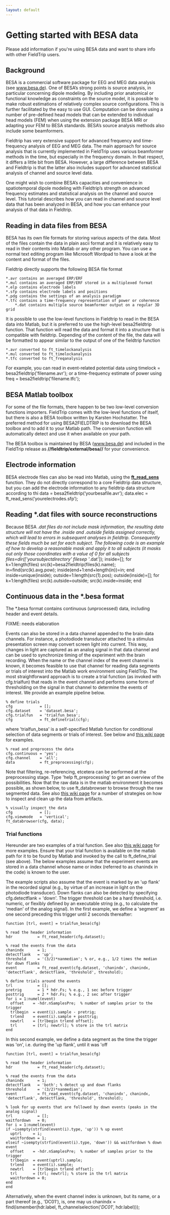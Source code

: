 ```yaml
---
layout: default
---
```


# Getting started with BESA data

Please add information if you're using BESA data and want to share info with other FieldTrip users.

## Background

BESA is a commercial software package for EEG and MEG data analysis (see www.besa.de). One of BESA’s strong points is source analysis, in particular concerning dipole modeling. By including prior anatomical or functional knowledge as constraints on the source model, it is possible to make robust estimations of relatively complex source configurations. This is further facilitated by the easy to use GUI. Computation can be done using a number of pre-defined head models that can be extended to individual head models (FEM) when using the extension package BESA MRI or adapting your FEM to BESA standards. BESA’s source analysis methods also include some beamformers.

Fieldtrip has very extensive support for advanced frequency and time-frequency analysis of EEG and MEG data. The main approach for source analysis that is currently implemented in FieldTrip uses various beamformer methods in the time, but especially in the frequency domain. In that respect, it differs a little bit from BESA. However, a large difference between BESA and Fieldtrip is that the latter also includes support for advanced statistical analysis of channel and source level data.

One might wish to combine BESA’s capacities and convenience in spatiotemporal dipole modeling with Fieldtrip’s strength on advanced frequency estimates and statistical analysis on the channel and source level. This tutorial describes how you can read in channel and source level data that has been analyzed in BESA, and how you can enhance your analysis of that data in Fieldtrip.

## Reading in data files from BESA


BESA has its own file formats for storing various aspects of the data. Most of the files contain the data in plain ascii format and it is relatively easy to read in their contents into Matlab or any other program. You can use a normal text editing program like Microsoft Wordpad to have a look at the content and format of the files.


Fieldtrip directly supports the following BESA file format

	*.avr contains an averaged ERP/ERF
	*.mul contains an averaged ERP/ERF stored in a multiplexed format
	*.elp contains electrode labels
	*.sfp contains electrode labels and positions
	*.pdg contains the settings of an analysis paradigm
	*.tfc contains a time-frequency representation of power or coherence
        *.dat contains multiple source beamformer output on a regular 3D grid


It is possible to use the low-level functions in Fieldtrip to read in the BESA data into Matlab, but it is preferred to use the high-level besa2fieldtrip function. That function will read the data and format it into a structure that is compatible with fieldtrip. Depending of the content of the file, the data will be formatted to appear similar to the output of one of the fieldtrip function

	*.avr converted to ft_timelockanalysis
	*.mul converted to ft_timelockanalysis
	*.tfc converted to ft_freqanalysis


For example, you can read in event-related potential data using
    timelock = besa2fieldtrip('filename.avr');
or a time-frequency estimate of power using
    freq = besa2fieldtrip('filename.tfc');


## BESA Matlab toolbox

For some of the file formats, there happen to be two low-level conversion functions importers. FieldTrip comes with the low-level functions of itself, but there is also a BESA toolbox written by Karsten Hochstatter. The preferred method for using BESA2FIELDTRIP is to download  the BESA toolbox and to add it to your Matlab path. The conversion function will automatically detect and use it when available on your path. 

The BESA toolbox is maintained by BESA (www.besa.de) and included in the FieldTrip release as **//fieldtrip/external/besa//** for your convenience. 

## Electrode information


BESA electrode files can also be read into Matlab, using the **[ft_read_sens](/reference/ft_read_sens)** function. They do not directly correspond to a core Fieldtrip data structure, but you can add the electrode information to any fieldtrip data structure according to thi
    data = besa2fieldtrip(‘yourbesafile.avr’);
    data.elec = ft_read_sens(‘yourelectrodes.sfp’);
    
## Reading *.dat files with source reconstructions

Because BESA *.dat files do not include mask information, the resulting data structure will not have the .inside and .outside fields assigned correctly, which will lead to errors in subsequent analyses in fieldtrip. Consequently these fields much be set for each subject. The following code is an example of how to develop a reasonable mask and apply it to all subjects (it masks out only those coordinates with a value of 0 for all subjects
    files=dir(['yoursubjectdirectory' filesep '*.dat']);
    inside=[];
    for k=1:length(files)
      src(k)=besa2fieldtrip(files(k).name);
      in=find(src(k).avg.pow);
      inside(end+1:end+length(in))=in;
    end
    inside=unique(inside);
    outside=1:length(src(1).pos);
    outside(inside)=[];
    for k=1:length(files)
      src(k).outside=outside;
      src(k).inside=inside;
    end

## Continuous data in the *.besa format

The *.besa format contains continuous (unprocessed) data, including header and event details. 

FIXME: needs elaboration

Events can also be stored in a data channel appended to the brain data channels. For instance, a photodiode transducer attached to a stimulus presentation screen may convert screen light into current. This way, changes in light are captured as an analog signal in that data channel and can be used to synchronize timing of the experiment with the brain recording. When the name or the channel index of the event channel is known, it becomes feasible to use that channel for reading data segments or trials of interest into the Matlab work environment using FieldTrip. The most straightforward approach is to create a trial function (as invoked with cfg.trialfun) that reads in the event channel and performs some form of thresholding on the signal in that channel to determine the events of interest. We provide an example pipeline below.  

    % define trials
    cfg            = [];
    cfg.dataset    = 'dataset.besa';
    cfg.trialfun   = 'trialfun_besa';
    cfg            = ft_definetrial(cfg);
    
where 'trialfun_besa' is a self-specified Matlab function for conditional selection of data segments or trials of interest. See below and [this wiki page](/example/making_your_own_trialfun_for_conditional_trial_definition) for examples.

    % read and preprocess the data
    cfg.continuous = 'yes';
    cfg.channel    = 'all';
    data           = ft_preprocessing(cfg);

Note that filtering, re-referencing, etcetera can be performed at the preprocessing stage. Type 'help ft_preprocessing' to get an overview of the possibilities. Now that the raw data is in the matlab environment it becomes possible, as shown below, to use ft_databrowser to browse through the raw segmented data. See also [this wiki page](/tutorial/visual_artifact_rejection) for a number of strategies on how to inspect and clean up the data from artifacts.

    % visually inspect the data
    cfg            = [];
    cfg.viewmode   = 'vertical';
    ft_databrowser(cfg, data);

### Trial functions

Hereunder are two examples of a trial function. See also [this wiki page](/example/making_your_own_trialfun_for_conditional_trial_definition) for more examples. Ensure that your trial function is available on the matlab path for it to be found by Matlab and invoked by the call to ft_define_trial (see above). The below examples assume that the experiment events are stored in a data channel whose name or index (referred to as chanindx in the code) is known to the user. 

The example scripts also assume that the event is marked by an 'up flank' in the recorded signal (e.g., by virtue of an increase in light on the photodiode transducer). Down flanks can also be detected by specifying cfg.detectflank = 'down'. The trigger threshold can be a hard threshold, i.e. numeric, or flexibly defined by an executable string (e.g., to calculate the 'median' of the analog signal). In the first example, we define a 'segment' as one second preceding this trigger until 2 seconds thereafter:   

    function [trl, event] = trialfun_besa(cfg)
    
    % read the header information
    hdr           = ft_read_header(cfg.dataset);
    
    % read the events from the data
    chanindx      = 1;
    detectflank   = 'up';
    threshold     = '(3/2)*nanmedian'; % or, e.g., 1/2 times the median for down flanks
    event         = ft_read_event(cfg.dataset, 'chanindx', chanindx, 'detectflank', detectflank, 'threshold', threshold);
    
    % define trials around the events
    trl           = [];
    pretrig       = 1 * hdr.Fs; % e.g., 1 sec before trigger
    posttrig      = 2 * hdr.Fs; % e.g., 2 sec after trigger
    for i = 1:numel(event)
      offset    = -hdr.nSamplesPre;  % number of samples prior to the trigger
      trlbegin  = event(i).sample - pretrig;
      trlend    = event(i).sample + posttrig;
      newtrl    = [trlbegin trlend offset];
      trl       = [trl; newtrl]; % store in the trl matrix
    end


In this second example, we define a data segment as the time the trigger was 'on', i.e. during the 'up flank', until it was 'off

    function [trl, event] = trialfun_besa(cfg)
    
    % read the header information
    hdr           = ft_read_header(cfg.dataset);
    
    % read the events from the data
    chanindx      = 1;
    detectflank   = 'both'; % detect up and down flanks
    threshold     = '(3/2)*nanmedian';
    event         = ft_read_event(cfg.dataset, 'chanindx', chanindx, 'detectflank', detectflank, 'threshold', threshold);
    
    % look for up events that are followed by down events (peaks in the analog signal)
    trl           = [];
    waitfordown   = 0;
    for i = 1:numel(event)
    if ~isempty(strfind(event(i).type, 'up')) % up event
      uptrl     = i;
      waitfordown = 1;
    elseif ~isempty(strfind(event(i).type, 'down')) && waitfordown % down event
      offset    = -hdr.nSamplesPre;  % number of samples prior to the trigger
      trlbegin  = event(uptrl).sample;
      trlend    = event(i).sample;
      newtrl    = [trlbegin trlend offset];
      trl       = [trl; newtrl]; % store in the trl matrix
      waitfordown = 0;
    end
    end

Alternatively, when the event channel index is unknown, but its name, or a part thereof (e.g., 'DC01'), is, one may us
    chanindx      = find(ismember(hdr.label, ft_channelselection('*DC01*', hdr.label)));


